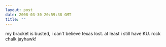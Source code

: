 ```yaml
---
layout: post
date: 2008-03-30 20:59:38 GMT
title: ""
---
```

my bracket is busted, i can't believe texas lost. at least i still have KU. rock chalk jayhawk!